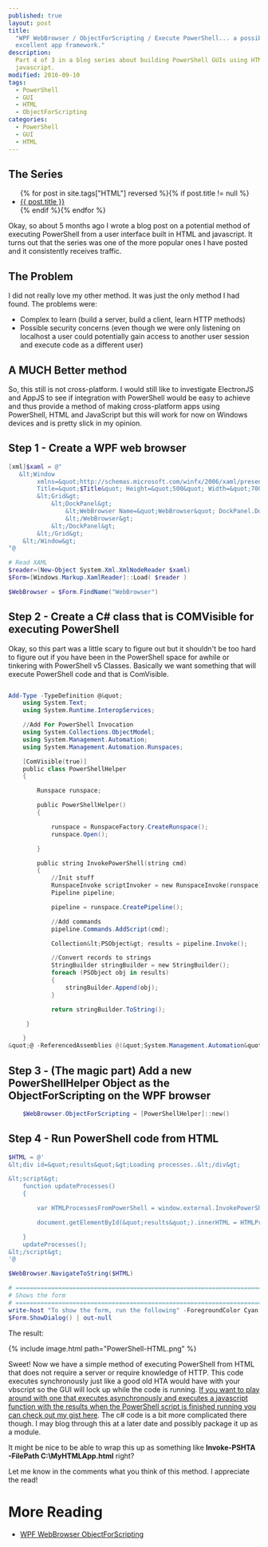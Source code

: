```yaml
---
published: true
layout: post
title:
  "WPF WebBrowser / ObjectForScripting / Execute PowerShell... a possibly
  excellent app framework."
description:
  Part 4 of 3 in a blog series about building PowerShell GUIs using HTML and
  javascript.
modified: 2016-09-10
tags:
  - PowerShell
  - GUI
  - HTML
  - ObjectForScripting
categories:
  - PowerShell
  - GUI
  - HTML
---
```


## The Series

<article>
    <ul>
        {% for post in site.tags["HTML"] reversed %}{% if post.title != null %}
            <li class="entry-title"><a href="{{ site.url }}{{ post.url }}" title="{{ post.title }}">{{ post.title }}</a></li>
        {% endif %}{% endfor %}
    </ul>
</article>

Okay, so about 5 months ago I wrote a blog post on a potential method of
executing PowerShell from a user interface built in HTML and javascript. It
turns out that the series was one of the more popular ones I have posted and it
consistently receives traffic.

## The Problem

I did not really love my other method. It was just the only method I had found.
The problems were:

- Complex to learn (build a server, build a client, learn HTTP methods)
- Possible security concerns (even though we were only listening on localhost a
  user could potentially gain access to another user session and execute code as
  a different user)

<!-- more -->

## A MUCH Better method

So, this still is not cross-platform. I would still like to investigate
ElectronJS and AppJS to see if integration with PowerShell would be easy to
achieve and thus provide a method of making cross-platform apps using
PowerShell, HTML and JavaScript but this will work for now on Windows devices
and is pretty slick in my opinion.

## Step 1 - Create a WPF web browser

```powershell
[xml]$xaml = @"
   &lt;Window
        xmlns=&quot;http://schemas.microsoft.com/winfx/2006/xaml/presentation&quot;
        Title=&quot;$Title&quot; Height=&quot;500&quot; Width=&quot;700&quot;&gt;
        &lt;Grid&gt;
            &lt;DockPanel&gt;
                &lt;WebBrowser Name=&quot;WebBrowser&quot; DockPanel.Dock=&quot;Top&quot; Margin=&quot;30&quot;&gt;
                &lt;/WebBrowser&gt;
            &lt;/DockPanel&gt;
        &lt;/Grid&gt;
    &lt;/Window&gt;
"@

# Read XAML
$reader=(New-Object System.Xml.XmlNodeReader $xaml)
$Form=[Windows.Markup.XamlReader]::Load( $reader )

$WebBrowser = $Form.FindName("WebBrowser")
```

## Step 2 - Create a C# class that is COMVisible for executing PowerShell

Okay, so this part was a little scary to figure out but it shouldn't be too hard
to figure out if you have been in the PowerShell space for awhile or tinkering
with PowerShell v5 Classes. Basically we want something that will execute
PowerShell code and that is ComVisible.

```powershell

Add-Type -TypeDefinition @&quot;
    using System.Text;
    using System.Runtime.InteropServices;

    //Add For PowerShell Invocation
    using System.Collections.ObjectModel;
    using System.Management.Automation;
    using System.Management.Automation.Runspaces;

    [ComVisible(true)]
    public class PowerShellHelper
    {

        Runspace runspace;

        public PowerShellHelper()
        {

            runspace = RunspaceFactory.CreateRunspace();
            runspace.Open();

        }

        public string InvokePowerShell(string cmd)
        {
            //Init stuff
            RunspaceInvoke scriptInvoker = new RunspaceInvoke(runspace);
            Pipeline pipeline;

            pipeline = runspace.CreatePipeline();

            //Add commands
            pipeline.Commands.AddScript(cmd);

            Collection&lt;PSObject&gt; results = pipeline.Invoke();

            //Convert records to strings
            StringBuilder stringBuilder = new StringBuilder();
            foreach (PSObject obj in results)
            {
                stringBuilder.Append(obj);
            }

            return stringBuilder.ToString();

     }

    }
&quot;@ -ReferencedAssemblies @(&quot;System.Management.Automation&quot;,&quot;Microsoft.CSharp&quot;)

```

## Step 3 - (The magic part) Add a new PowerShellHelper Object as the ObjectForScripting on the WPF browser

```powershell
    $WebBrowser.ObjectForScripting = [PowerShellHelper]::new()
```

## Step 4 - Run PowerShell code from HTML

```powershell
$HTML = @'
&lt;div id=&quot;results&quot;&gt;Loading processes..&lt;/div&gt;

&lt;script&gt;
    function updateProcesses()
    {

        var HTMLProcessesFromPowerShell = window.external.InvokePowerShell(&quot;Get-Process | select name, id | convertTo-HTML&quot;);

        document.getElementById(&quot;results&quot;).innerHTML = HTMLProcessesFromPowerShell;

    }
    updateProcesses();
&lt;/script&gt;
'@

$WebBrowser.NavigateToString($HTML)

# ===========================================================================
# Shows the form
# ===========================================================================
write-host "To show the form, run the following" -ForegroundColor Cyan
$Form.ShowDialog() | out-null
```

The result:

{% include image.html path="PowerShell-HTML.png" %}

Sweet! Now we have a simple method of executing PowerShell from HTML that does
not require a server or require knowledge of HTTP. This code executes
synchronously just like a good old HTA would have with your vbscript so the GUI
will lock up while the code is running.
[If you want to play around with one that executes asynchronously and executes a javascript function with the results when the PowerShell script is finished running you can check out my gist here](https://gist.github.com/Tiberriver256/304dc314b0260cb1c24b9b4781b1a707).
The c# code is a bit more complicated there though. I may blog through this at a
later date and possibly package it up as a module.

It might be nice to be able to wrap this up as something like **Invoke-PSHTA
-FilePath C:\MyHTMLApp.html** right?

Let me know in the comments what you think of this method. I appreciate the
read!

# More Reading

- [WPF WebBrowser ObjectForScripting](https://blogs.msdn.microsoft.com/wpf/2011/05/27/how-does-wpf-webbrowser-control-handle-window-external-notify/)
